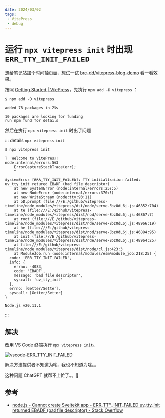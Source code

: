 ```yaml
---
date: 2024/03/02
tags: 
 - VitePress
 - debug
---
```


# 运行 `npx vitepress init` 时出现 `ERR_TTY_INIT_FAILED`

想给笔记站加个时间轴页面，想试一试 [brc-dd/vitepress-blog-demo](https://github.com/brc-dd/vitepress-blog-demo/tree/main) 看一看效果。

按照 [Getting Started | VitePress](https://vitepress.dev/guide/getting-started)，先执行 `npm add -D vitepress` ：

```text
$ npm add -D vitepress

added 78 packages in 25s

10 packages are looking for funding
run npm fund for details
```

然后在执行 `npx vitepress init` 时出了问题

::: details `npx vitepress init`

```text
$ npx vitepress init

T  Welcome to VitePress!
node:internal/errors:563
    ErrorCaptureStackTrace(err);
    ^

SystemError [ERR_TTY_INIT_FAILED]: TTY initialization failed: uv_tty_init retured EBADF (bad file descriptor)
    at new SystemError (node:internal/errors:259:5)
    at new NodeError (node:internal/errors:370:7)
    at new WriteStream (node:tty:93:11)
    at oD.prompt (file:///E:/github/vitepress-timeline/node_modules/vitepress/dst/node/serve-Bbz0dL6j.js:46852:704)
    at te (file:///E:/github/vitepress-timeline/node_modules/vitepress/dist/nod/serve-Bbz0dL6j.js:46867:7)
    at root (file:///E:/github/vitepress-timeline/node_modules/vitepress/dist/nde/serve-Bbz0dL6j.js:48966:19)
    at he (file:///E:/github/vitepress-timeline/node_modules/vitepress/dist/nod/serve-Bbz0dL6j.js:46884:95)
    at init (file:///E:/github/vitepress-timeline/node_modules/vitepress/dist/nde/serve-Bbz0dL6j.js:48964:25)
    at file:///E:/github/vitepress-timeline/node_modules/vitepress/dist/node/cl.js:423:3
    at ModuleJob.run (node:internal/modules/esm/module_job:218:25) {
  code: 'ERR_TTY_INIT_FAILED',
  info: {
    errno: -4083,
    code: 'EBADF',
    message: 'bad file descriptor',
    syscall: 'uv_tty_init'
  },
  errno: [Getter/Setter],
  syscall: [Getter/Setter]
}

Node.js v20.11.1
```

:::

## 解决

改用 VS Code 终端执行 `npx vitepress init`。

![vscode-ERR_TTY_INIT_FAILED](https://cdn.tangjiayan.com/notes/vitepress/vscode-ERR_TTY_INIT_FAILED.png)

解决方法提供者不知道为啥，我也不知道为啥。。

这种问题 ChatGPT 就帮不上忙了。。🤣

## 参考

- [node.js - Cannot create Sveltekit app - ERR_TTY_INIT_FAILED uv_tty_init returned EBADF (bad file descriptor) - Stack Overflow](https://stackoverflow.com/questions/75750730/cannot-create-sveltekit-app-err-tty-init-failed-uv-tty-init-returned-ebadf-ba)

